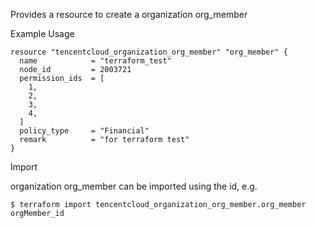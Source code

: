 Provides a resource to create a organization org_member

Example Usage

```hcl
resource "tencentcloud_organization_org_member" "org_member" {
  name            = "terraform_test"
  node_id         = 2003721
  permission_ids  = [
    1,
    2,
    3,
    4,
  ]
  policy_type     = "Financial"
  remark          = "for terraform test"
}

```
Import

organization org_member can be imported using the id, e.g.
```
$ terraform import tencentcloud_organization_org_member.org_member orgMember_id
```